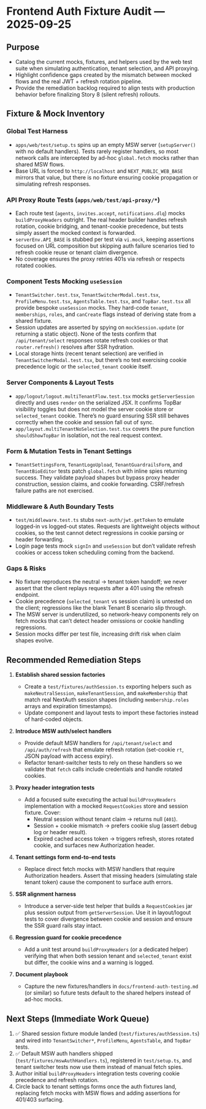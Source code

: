 # Frontend Auth Fixture Audit — 2025-09-25

## Purpose

- Catalog the current mocks, fixtures, and helpers used by the web test suite when simulating authentication, tenant selection, and API proxying.
- Highlight confidence gaps created by the mismatch between mocked flows and the real JWT + refresh rotation pipeline.
- Provide the remediation backlog required to align tests with production behavior before finalizing Story 8 (silent refresh) rollouts.

## Fixture & Mock Inventory

### Global Test Harness

- `apps/web/test/setup.ts` spins up an empty MSW server (`setupServer()` with no default handlers). Tests rarely register handlers, so most network calls are intercepted by ad-hoc `global.fetch` mocks rather than shared MSW flows.
- Base URL is forced to `http://localhost` and `NEXT_PUBLIC_WEB_BASE` mirrors that value, but there is no fixture ensuring cookie propagation or simulating refresh responses.

### API Proxy Route Tests (`apps/web/test/api-proxy/*`)

- Each route test (`agents`, `invites.accept`, `notifications.dlq`) mocks `buildProxyHeaders` outright. The real header builder handles refresh rotation, cookie bridging, and tenant-cookie precedence, but tests simply assert the mocked context is forwarded.
- `serverEnv.API_BASE` is stubbed per test via `vi.mock`, keeping assertions focused on URL composition but skipping auth failure scenarios tied to refresh cookie reuse or tenant claim divergence.
- No coverage ensures the proxy retries 401s via refresh or respects rotated cookies.

### Component Tests Mocking `useSession`

- `TenantSwitcher.test.tsx`, `TenantSwitcherModal.test.tsx`, `ProfileMenu.test.tsx`, `AgentsTable.test.tsx`, and `TopBar.test.tsx` all provide bespoke `useSession` mocks. They hard-code `tenant`, `memberships`, `roles`, and `canCreate` flags instead of deriving state from a shared fixture.
- Session updates are asserted by spying on `mockSession.update` (or returning a static object). None of the tests confirm that `/api/tenant/select` responses rotate refresh cookies or that `router.refresh()` resolves after SSR hydration.
- Local storage hints (recent tenant selection) are verified in `TenantSwitcherModal.test.tsx`, but there’s no test exercising cookie precedence logic or the `selected_tenant` cookie itself.

### Server Components & Layout Tests

- `app/logout/logout.multiTenantFlow.test.tsx` mocks `getServerSession` directly and uses `render` on the serialized JSX. It confirms TopBar visibility toggles but does not model the server cookie store or `selected_tenant` cookie. There’s no guard ensuring SSR still behaves correctly when the cookie and session fall out of sync.
- `app/layout.multiTenantNoSelection.test.tsx` covers the pure function `shouldShowTopBar` in isolation, not the real request context.

### Form & Mutation Tests in Tenant Settings

- `TenantSettingsForm`, `TenantLogoUpload`, `TenantGuardrailsForm`, and `TenantBioEditor` tests patch `global.fetch` with inline spies returning success. They validate payload shapes but bypass proxy header construction, session claims, and cookie forwarding. CSRF/refresh failure paths are not exercised.

### Middleware & Auth Boundary Tests

- `test/middleware.test.ts` stubs `next-auth/jwt.getToken` to emulate logged-in vs logged-out states. Requests are lightweight objects without cookies, so the test cannot detect regressions in cookie parsing or header forwarding.
- Login page tests mock `signIn` and `useSession` but don’t validate refresh cookies or access token scheduling coming from the backend.

### Gaps & Risks

- No fixture reproduces the neutral → tenant token handoff; we never assert that the client replays requests after a 401 using the refresh endpoint.
- Cookie precedence (`selected_tenant` vs session claim) is untested on the client; regressions like the blank Tenant B scenario slip through.
- The MSW server is underutilized, so network-heavy components rely on fetch mocks that can’t detect header omissions or cookie handling regressions.
- Session mocks differ per test file, increasing drift risk when claim shapes evolve.

## Recommended Remediation Steps

1. **Establish shared session factories**
   - Create a `test/fixtures/authSession.ts` exporting helpers such as `makeNeutralSession`, `makeTenantSession`, and `makeMembership` that match real NextAuth session shapes (including `membership.roles` arrays and expiration timestamps).
   - Update component and layout tests to import these factories instead of hard-coded objects.

2. **Introduce MSW auth/select handlers**
   - Provide default MSW handlers for `/api/tenant/select` and `/api/auth/refresh` that emulate refresh rotation (set-cookie `rt`, JSON payload with access expiry).
   - Refactor tenant-switcher tests to rely on these handlers so we validate that `fetch` calls include credentials and handle rotated cookies.

3. **Proxy header integration tests**
   - Add a focused suite executing the actual `buildProxyHeaders` implementation with a mocked `RequestCookies` store and session fixture. Cover:
     - Neutral session without tenant claim → returns null (`401`).
     - Session + cookie mismatch → prefers cookie slug (assert debug log or header result).
     - Expired cached access token → triggers refresh, stores rotated cookie, and surfaces new Authorization header.

4. **Tenant settings form end-to-end tests**
   - Replace direct fetch mocks with MSW handlers that require Authorization headers. Assert that missing headers (simulating stale tenant token) cause the component to surface auth errors.

5. **SSR alignment harness**
   - Introduce a server-side test helper that builds a `RequestCookies` jar plus session output from `getServerSession`. Use it in layout/logout tests to cover divergence between cookie and session and ensure the SSR guard rails stay intact.

6. **Regression guard for cookie precedence**
   - Add a unit test around `buildProxyHeaders` (or a dedicated helper) verifying that when both session tenant and `selected_tenant` exist but differ, the cookie wins and a warning is logged.

7. **Document playbook**
   - Capture the new fixtures/handlers in `docs/frontend-auth-testing.md` (or similar) so future tests default to the shared helpers instead of ad-hoc mocks.

## Next Steps (Immediate Work Queue)

1. ✅ Shared session fixture module landed (`test/fixtures/authSession.ts`) and wired into `TenantSwitcher*`, `ProfileMenu`, `AgentsTable`, and `TopBar` tests.
2. ✅ Default MSW auth handlers shipped (`test/fixtures/mswAuthHandlers.ts`), registered in `test/setup.ts`, and tenant switcher tests now use them instead of manual fetch spies.
3. Author initial `buildProxyHeaders` integration tests covering cookie precedence and refresh rotation.
4. Circle back to tenant settings forms once the auth fixtures land, replacing fetch mocks with MSW flows and adding assertions for 401/403 surfacing.
